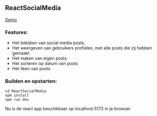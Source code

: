 ## ReactSocialMedia

[Demo](reactsocialmedia2.onrender.com)

### Features:
- Het bekijken van social media posts,
- Het weergeven van gebruikers profielen, met alle posts die zij hebben gemaakt
- Het maken van eigen posts
- Het sorteren op datum van posts
- Het liken van posts

### Builden en opstarten:
```
cd ReactSocialMedia
npm install
npm run dev
```
Nu is de react app beschikbaar op localhost:5173 in je browser
